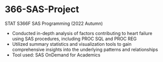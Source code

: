 # 366-SAS-Project
STAT S366F SAS Programming (2022 Autumn)
- Conducted in-depth analysis of factors contributing to heart failure using SAS procedures, including PROC SQL and PROC REG
- Utilized summary statistics and visualization tools to gain comprehensive insights into the underlying patterns and relationships
- Tool used: SAS OnDemand for Academics
